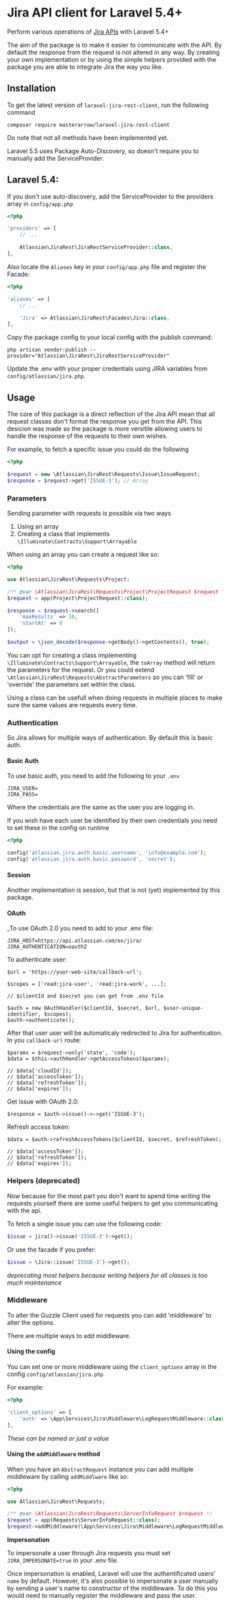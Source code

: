 # Jira API client for Laravel 5.4+

Perform various operations of [Jira APIs](https://developer.atlassian.com/cloud/jira/platform/rest/) with Laravel 5.4+

The aim of the package is to make it easier to communicate with the API. By default the response from the request is not altered in any way.
By creating your own implementation or by using the simple helpers provided with the package you are able to integrate Jira the way you like.

## Installation

To get the latest version of `laravel-jira-rest-client`, run the following command
```shell
composer require masterarrow/laravel-jira-rest-client
```
Do note that not all methods have been implemented yet.

Laravel 5.5 uses Package Auto-Discovery, so doesn't require you to manually add the ServiceProvider.

## Laravel 5.4:

If you don't use auto-discovery, add the ServiceProvider to the providers array in `config/app.php`
```php
<?php

'providers' => [
    // ...

    Atlassian\JiraRest\JiraRestServiceProvider::class,
],
```

Also locate the `Aliases` key in your `config/app.php` file and register the Facade:

```php
<?php

'aliases' => [
    // ...

    'Jira' => Atlassian\JiraRest\Facades\Jira::class,
],
```
Copy the package config to your local config with the publish command:
```shell
php artisan vendor:publish --provider="Atlassian\JiraRest\JiraRestServiceProvider"
```

Update the .env with your proper credentials using JIRA variables from `config/atlassian/jira.php`.

## Usage

The core of this package is a direct reflection of the Jira API mean that all request classes don't format the response you get from the API.
This desicion was made so the package is more versitile allowing users to handle the response of the requests to their own wishes. 

For example, to fetch a specific issue you could do the following
```php
<?php

$request = new \Atlassian\JiraRest\Requests\Issue\IssueRequest;
$response = $request->get('ISSUE-3'); // Array
```

### Parameters
Sending parameter with requests is possible via two ways
1. Using an array
2. Creating a class that implements `\Illuminate\Contracts\Support\Arrayable`

When using an array you can create a request like so:

```php
<?php

use Atlassian\JiraRest\Requests\Project;

/** @var \Atlassian\JiraRest\Requests\Project\ProjectRequest $request */
$request = app(Project\ProjectRequest::class);

$response = $request->search([
    'maxResults' => 10,
    'startAt' => 0
]);

$output = \json_decode($response->getBody()->getContents(), true);
```

You can opt for creating a class implementing `\Illuminate\Contracts\Support\Arrayable`, the `toArray` method will return the parameters for the request.
Or you could extend `\Atlassian\JiraRest\Requests\AbstractParameters` so you can 'fill' or 'override' the parameters set within the class.

Using a class can be usefull when doing requests in multiple places to make sure the same values are requests every time.

### Authentication
So Jira allows for multiple ways of authentication. By default this is basic auth.

#### Basic Auth
To use basic auth, you need to add the following to your `.env`
```
JIRA_USER=
JIRA_PASS=
```
Where the credentials are the same as the user you are logging in.

If you wish have each user be identified by their own credentials you need to set these in the config on runtime 
```php
<?php

config('atlassian.jira.auth.basic.username', 'info@example.com');
config('atlassian.jira.auth.basic.password', 'secret');
```

#### Session
Another implementation is session, but that is not (yet) implemented by this package.

#### OAuth
_To use OAuth 2.0 you need to add to your .env file:

```
JIRA_HOST=https://api.atlassian.com/ex/jira/
JIRA_AUTHENTICATION=oauth2
```

To authenticate user:

```
$url = 'https://yuor-web-site/callback-url';

$scopes = ['read:jira-user', 'read:jira-work', ...];

// $clientId and $secret you can get from .env file

$auth = new OAuthHandler($clientId, $secret, $url, $user-unique-identifier, $scopes);
$auth->authenticate();
```

After that user user will be automaticaly redirected to Jira for authentication.
In you `callback-url` route:

```
$params = $request->only('state', 'code');
$data = $this->authHandler->getAccessTokens($params);

// $data['cloudId']);
// $data['accessToken']);
// $data['refreshToken']);
// $data['expires']);
```

Get issue with OAuth 2.0:

```
$response = $auth->issue()->->get('ISSUE-3');
```

Refresh access token:

```
$data = $auth->refreshAccessTokens($clientId, $secret, $refreshToken);

// $data['accessToken']);
// $data['refreshToken']);
// $data['expires']);
```

### Helpers (deprecated)
Now because for the most part you don't want to spend time writing the requests yourself there are some useful helpers to get you communicating with the api.

To fetch a single issue you can use the following code:
```php
$issue = jira()->issue('ISSUE-3')->get();
```

Or use the facade if you prefer:
```php
$issue = \Jira::issue('ISSUE-3')->get();
```

_deprecating most helpers because writing helpers for all classes is too much maintenance_

### Middleware
To alter the Guzzle Client used for requests you can add 'middleware' to alter the options. 

There are multiple ways to add middleware.

#### Using the config
You can set one or more middleware using the `client_options` array in the config `config/atlassian/jira.php`

For example:
```php
<?php

'client_options' => [
    'auth' => \App\Services\Jira\Middleware\LogRequestMiddleware::class,
],
```
_These can be named or just a value_

#### Using the `addMiddleware` method
When you have an `AbstractRequest` instance you can add multiple middleware by calling `addMiddlware` like so:

```php
<?php

use Atlassian\JiraRest\Requests;

/** @var \Atlassian\JiraRest\Requests\ServerInfoRequest $request */
$request = app(Requests\ServerInfoRequest::class);
$request->addMiddleware(\App\Services\Jira\Middleware\LogRequestMiddleware::class);
```

**Impersonation**

To impersonate a user through Jira requests you must set `JIRA_IMPERSONATE=true` in your .env file. 

Once impersonation is enabled, Laravel will use the authentificated users' `name` by default. 
However, it's also possible to impersonate a user manually by sending a user's name to constructor of the middleware. To do this you would need to manually register the middleware and pass the user.
